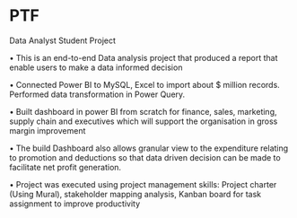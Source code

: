 # PTF
Data Analyst Student Project

•	This is an end-to-end Data analysis project that produced a report that enable users to make a data informed decision

•	Connected Power BI to MySQL, Excel to import about $ million records. Performed data transformation in Power Query.

•	Built dashboard in power BI from scratch for finance, sales, marketing, supply chain and executives which will support the organisation in gross margin improvement

•	The build Dashboard also allows granular view to the expenditure relating to promotion and deductions so that data driven decision can be made to facilitate net profit generation.

•	Project was executed using project management skills: Project charter (Using Mural), stakeholder mapping analysis, Kanban board for task assignment to improve productivity

